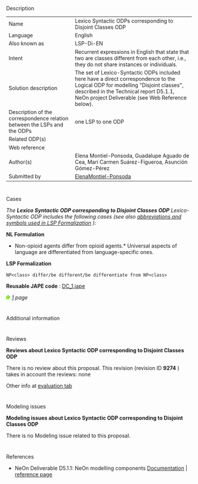 # 

 Description




|  |  |
| --- | --- |
|  Name  |  Lexico Syntactic ODPs corresponding to Disjoint Classes ODP  |
|  Language  |  English  |
|  Also known as  |  LSP-Di-EN  |
|  Intent  |  Recurrent expressions in English that state that two are classes different from each other, i.e., they do not share instances or individuals.  |
|  Solution description  |  The set of Lexico-Syntactic ODPs included here have a direct correspondence to the Logical ODP for modelling "Disjoint classes", described in the Technical report D5.1.1, NeOn project Deliverable (see Web Reference below).  |
|  Description of the correspondence relation between the LSPs and the ODPs  |  one LSP to one ODP  |
|  Related ODP(s)  |  |
|  Web reference  |  |
|  Author(s)  |  Elena Montiel-Ponsoda, Guadalupe Aguado de Cea, Mari Carmen Suárez-Figueroa, Asunción Gómez-Pérez  |
|  Submitted by  | [ElenaMontiel-Ponsoda](../User/ElenaMontiel-Ponsoda "User:ElenaMontiel-Ponsoda")  |



  





# 

 Cases



_The
 __Lexico Syntactic ODP corresponding to Disjoint Classes ODP__ 
 Lexico-Syntactic ODP includes the following cases (see also
 [abbreviations and symbols used in LSP Formalization](../Community/LSPSymbols "Community:LSPSymbols") 
 ):_ 




  







__NL Formulation__ 



* Non-opioid agents differ from opioid agents.* Universal aspects of language are differentiated from language-specific ones.


__LSP Formalization__ 




```
NP<class> differ/be different/be differentiate from NP<class>

```


__Reusable JAPE code__ 
 :
 [DC\_1.jape](images/0/01/DC_1.jape "DC 1.jape") 






[![](images/thumb/8/87/ArrowRight.gif/11px-ArrowRight.gif)](../Image/ArrowRight.gif "ArrowRight.gif")
_[1](../Submissions/Lexico_Syntactic_ODP_corresponding_to_Disjoint_Classes_ODP/1 "Submissions:Lexico Syntactic ODP corresponding to Disjoint Classes ODP/1") 
 page_ 




# 

 Additional information



# 

 Reviews




__Reviews about Lexico Syntactic ODP corresponding to Disjoint Classes ODP__ 


 There is no review about this proposal.
This revision (revision ID
 __9274__ 
 ) takes in account the reviews: none
 



 Other info at
 [evaluation tab](http://ontologydesignpatterns.org/wiki/index.php?title=Submissions:Lexico_Syntactic_ODP_corresponding_to_Disjoint_Classes_ODP&action=evaluation "http://ontologydesignpatterns.org/wiki/index.php?title=Submissions:Lexico_Syntactic_ODP_corresponding_to_Disjoint_Classes_ODP&action=evaluation") 





  





# 

 Modeling issues




__Modeling issues about Lexico Syntactic ODP corresponding to Disjoint Classes ODP__ 


 There is no Modeling issue related to this proposal.
 




  





# 

 References


* NeOn Deliverable D5.1.1: NeOn modelling components [Documentation](http://droz.dia.fi.upm.es/neon/servlet/download?ontology=Documentation+Ontology&concept=Deliverable&instanceSet=neon&instance=D5.1.1%3A+NeOn+modelling+components&attribute=On-line+PDF+Version&value=NeOn_2007_D5.1.1.pdf "http://droz.dia.fi.upm.es/neon/servlet/download?ontology=Documentation+Ontology&concept=Deliverable&instanceSet=neon&instance=D5.1.1%3A+NeOn+modelling+components&attribute=On-line+PDF+Version&value=NeOn_2007_D5.1.1.pdf")  | [reference page](../Community/References/NeOn_Deliverable_D5_1_1_2 "Community:References/NeOn Deliverable D5 1 1 2")